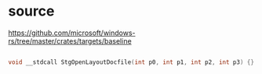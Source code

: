 # source

<https://github.com/microsoft/windows-rs/tree/master/crates/targets/baseline>

```c

void __stdcall StgOpenLayoutDocfile(int p0, int p1, int p2, int p3) {}

```
